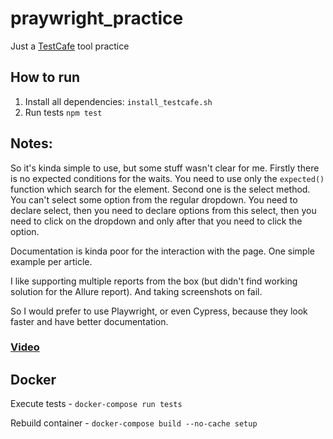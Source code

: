 # praywright_practice
Just a [TestCafe](https://testcafe.io) tool practice

## How to run
1. Install all dependencies:
`install_testcafe.sh`
2. Run tests `npm test`

## Notes:
So it's kinda simple to use, but some stuff wasn't clear for me. Firstly there is no expected conditions for the waits. 
You need to use only the `expected()` function which search for the element. Second one is the select method. 
You can't select some option from the regular dropdown. You need to declare select, then you need to declare options from this select, 
then you need to click on the dropdown and only after that you need to click the option.

Documentation is kinda poor for the interaction with the page. One simple example per article.

I like supporting multiple reports from the box (but didn't find working solution for the Allure report). And taking screenshots on fail.

So I would prefer to use Playwright, or even Cypress, because they look faster and have better documentation.

### [Video](https://drive.google.com/file/d/1SgnmIUl5yKxP5UyuYEyUJdXI8sJ-eywG/view?usp=sharing)

## Docker
Execute tests - `docker-compose run tests`

Rebuild container - `docker-compose build --no-cache setup`